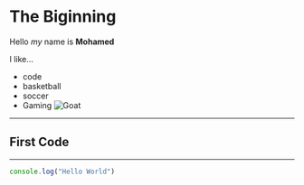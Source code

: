 # The Biginning

Hello _my_ name is **Mohamed** 

I like...

- code
- basketball
- soccer
- Gaming
![Goat](https://static01.nyt.com/images/2022/12/30/multimedia/30soccer-ronaldo-1-76fd/30soccer-ronaldo-1-76fd-videoSixteenByNine3000.jpg)

---------------------------------------
## **First Code**
---------------------------------------
``````js
console.log("Hello World")
```````


